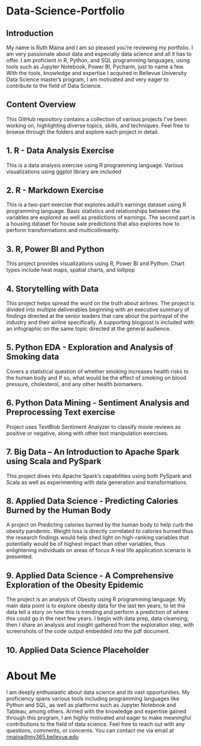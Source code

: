 # Data-Science-Portfolio

## Introduction
My name is Ruth Maina and I am so pleased you’re reviewing my portfolio. I am very passionate about data and especially data science and all it has to offer. I am proficient in R, Python, and SQL programming languages, using tools such as Jupyter Notebook, Power BI, Pycharm, just to name a few. With the tools, knowledge and expertise I acquired in Bellevue University Data Science master’s program, I am motivated and very eager to contribute to the field of Data Science.

## Content Overview
This GitHub repository contains a collection of various projects I've been working on, highlighting diverse topics, skills, and techniques. Feel free to browse through the folders and explore each project in detail.

## 1.	R - Data Analysis Exercise  
This is a data analysis exercise using R programming language. Various visualizations using ggplot library are included 
## 2.	R - Markdown Exercise  
This is a two-part exercise that explores adult’s earnings dataset using R programming language. Basic statistics and relationships between the variables are explored as well as predictions of earnings. 
The second part is a housing dataset for house sale predictions that also explores how to perform transformations and multicollinearity.
## 3.	R, Power BI and Python  
This project provides visualizations using R, Power BI and Python. Chart types include heat maps, spatial charts, and lollipop  
## 4.	Storytelling with Data   
This project helps spread the word on the truth about airlines. The project is divided into multiple deliverables beginning with an executive summary of findings directed at the senior leaders that care about the portrayal of the industry and their airline specifically. A supporting blogpost is included with an infographic on the same topic directed at the general audience.  
## 5.	Python EDA - Exploration and Analysis of Smoking data
Covers a statistical question of whether smoking increases health risks to the human body and If so, what would be the effect of smoking on blood pressure, cholesterol, and any other health biomarkers.  
## 6.	Python Data Mining - Sentiment Analysis and Preprocessing Text exercise 
Project uses TextBlob Sentiment Analyzer to classify movie reviews as positive or negative, along with other text manipulation exercises. 
## 7.	Big Data – An Introduction to Apache Spark using Scala and PySpark
This project dives into Apache Spark’s capabilities using both PySpark and Scala as well as experimenting with data generation and transformations.
## 8.	Applied Data Science - Predicting Calories Burned by the Human Body
A project on Predicting calories burned by the human body to help curb the obesity pandemic. Weight loss is directly correlated to calories burned thus the research findings would help shed light on high-ranking variables that potentially would be of highest impact than other variables, thus enlightening individuals on areas of focus A real life application scenario is presented.  
## 9.	Applied Data Science - A Comprehensive Exploration of the Obesity Epidemic
The project is an analysis of Obesity using R programming language. My main data point is to explore obesity data for the last ten years, to let the data tell a story on how this is trending and perform a prediction of where this could go in the next few years. I begin with data prep, data cleansing, then I share an analysis and insight gathered from the exploration step, with screenshots of the code output embedded into the pdf document.
## 10.	 Applied Data Science Placeholder

# About Me
I am deeply enthusiastic about data science and its vast opportunities. My proficiency spans various tools including programming languages like Python and SQL, as well as platforms such as Jupyter Notebook and Tableau, among others. Armed with the knowledge and expertise gained through this program, I am highly motivated and eager to make meaningful contributions to the field of data science. Feel free to reach out with any questions, comments, or concerns. You can contact me via email at rmaina@my365.bellevue.edu
